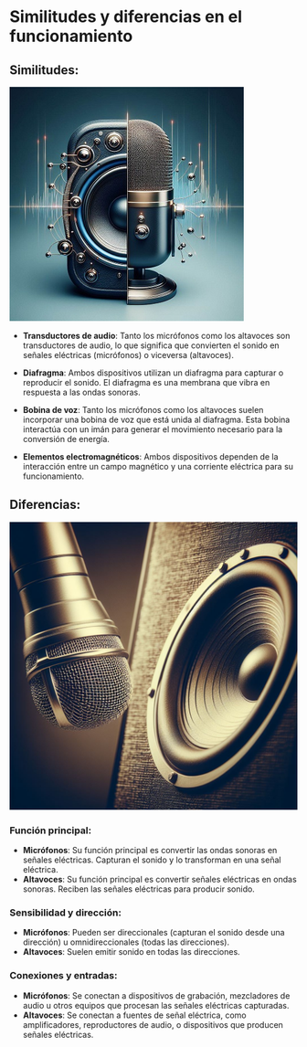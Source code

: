 # Similitudes y diferencias en el funcionamiento

## Similitudes:

![similitudes](similitudes.jpg)

  - **Transductores de audio**: Tanto los micrófonos como los altavoces son transductores de audio, 
    lo que significa que convierten el sonido en señales eléctricas (micrófonos) o viceversa (altavoces).

  - **Diafragma**: Ambos dispositivos utilizan un diafragma para capturar o reproducir el sonido. 
    El diafragma es una membrana que vibra en respuesta a las ondas sonoras.

  - **Bobina de voz**: Tanto los micrófonos como los altavoces suelen incorporar una bobina de voz que está unida al diafragma. 
    Esta bobina interactúa con un imán para generar el movimiento necesario para la conversión de energía.

  - **Elementos electromagnéticos**: Ambos dispositivos dependen de la interacción entre un campo magnético y una corriente eléctrica para su funcionamiento.

## Diferencias:

![diferencias](img/diferencias.jpg)

### Función principal:

  - __**Micrófonos**__: Su función principal es convertir las ondas sonoras en señales eléctricas. Capturan el sonido y lo transforman en una señal eléctrica.
  - __**Altavoces**__: Su función principal es convertir señales eléctricas en ondas sonoras. Reciben las señales eléctricas para producir sonido.

### Sensibilidad y dirección:

  - __**Micrófonos**__: Pueden ser direccionales (capturan el sonido desde una dirección) u omnidireccionales (todas las direcciones).
  - __**Altavoces**__: Suelen emitir sonido en todas las direcciones.
  
### Conexiones y entradas:

  - __**Micrófonos**__: Se conectan a dispositivos de grabación, mezcladores de audio u otros equipos que procesan las señales eléctricas capturadas.
  - __**Altavoces**__: Se conectan a fuentes de señal eléctrica, como amplificadores, reproductores de audio, o dispositivos que producen señales eléctricas.
